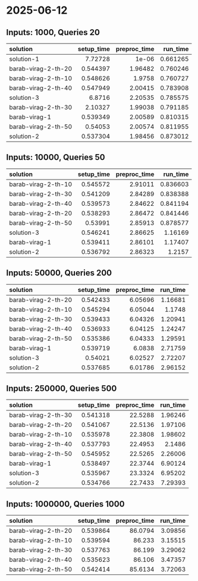 # 2025-06-12

## Inputs: 1000, Queries 20

| solution            |   setup_time |   preproc_time |   run_time |
|:--------------------|-------------:|---------------:|-----------:|
| solution-1          |     7.72728  |        1e-06   |   0.661265 |
| barab-virag-2-th-20 |     0.544397 |        1.96482 |   0.760246 |
| barab-virag-2-th-10 |     0.548626 |        1.9758  |   0.760727 |
| barab-virag-2-th-40 |     0.547949 |        2.00415 |   0.783908 |
| solution-3          |     6.8716   |        2.20535 |   0.785575 |
| barab-virag-2-th-30 |     2.10327  |        1.99038 |   0.791185 |
| barab-virag-1       |     0.539349 |        2.00589 |   0.810315 |
| barab-virag-2-th-50 |     0.54053  |        2.00574 |   0.811955 |
| solution-2          |     0.537304 |        1.98456 |   0.873012 |

## Inputs: 10000, Queries 50

| solution            |   setup_time |   preproc_time |   run_time |
|:--------------------|-------------:|---------------:|-----------:|
| barab-virag-2-th-10 |     0.545572 |        2.91011 |   0.836603 |
| barab-virag-2-th-30 |     0.541209 |        2.84289 |   0.838388 |
| barab-virag-2-th-40 |     0.539573 |        2.84622 |   0.841194 |
| barab-virag-2-th-20 |     0.538293 |        2.86472 |   0.841446 |
| barab-virag-2-th-50 |     0.53991  |        2.85913 |   0.878577 |
| solution-3          |     0.546241 |        2.86625 |   1.16169  |
| barab-virag-1       |     0.539411 |        2.86101 |   1.17407  |
| solution-2          |     0.536792 |        2.86323 |   1.2157   |

## Inputs: 50000, Queries 200

| solution            |   setup_time |   preproc_time |   run_time |
|:--------------------|-------------:|---------------:|-----------:|
| barab-virag-2-th-20 |     0.542433 |        6.05696 |    1.16681 |
| barab-virag-2-th-10 |     0.545294 |        6.05044 |    1.1748  |
| barab-virag-2-th-30 |     0.539433 |        6.04326 |    1.20941 |
| barab-virag-2-th-40 |     0.536933 |        6.04125 |    1.24247 |
| barab-virag-2-th-50 |     0.535386 |        6.04333 |    1.29591 |
| barab-virag-1       |     0.539719 |        6.0838  |    2.71759 |
| solution-3          |     0.54021  |        6.02527 |    2.72207 |
| solution-2          |     0.537685 |        6.01786 |    2.96152 |

## Inputs: 250000, Queries 500

| solution            |   setup_time |   preproc_time |   run_time |
|:--------------------|-------------:|---------------:|-----------:|
| barab-virag-2-th-30 |     0.541318 |        22.5288 |    1.96246 |
| barab-virag-2-th-20 |     0.541067 |        22.5136 |    1.97106 |
| barab-virag-2-th-10 |     0.535978 |        22.3808 |    1.98602 |
| barab-virag-2-th-40 |     0.537793 |        22.4953 |    2.1486  |
| barab-virag-2-th-50 |     0.545952 |        22.5265 |    2.26006 |
| barab-virag-1       |     0.538497 |        22.3744 |    6.90124 |
| solution-3          |     0.535967 |        23.3324 |    6.95202 |
| solution-2          |     0.534766 |        22.7433 |    7.29393 |

## Inputs: 1000000, Queries 1000

| solution            |   setup_time |   preproc_time |   run_time |
|:--------------------|-------------:|---------------:|-----------:|
| barab-virag-2-th-20 |     0.539864 |        86.0794 |    3.09856 |
| barab-virag-2-th-10 |     0.539594 |        86.233  |    3.15515 |
| barab-virag-2-th-30 |     0.537763 |        86.199  |    3.29062 |
| barab-virag-2-th-40 |     0.535623 |        86.106  |    3.47357 |
| barab-virag-2-th-50 |     0.542414 |        85.6134 |    3.72063 |